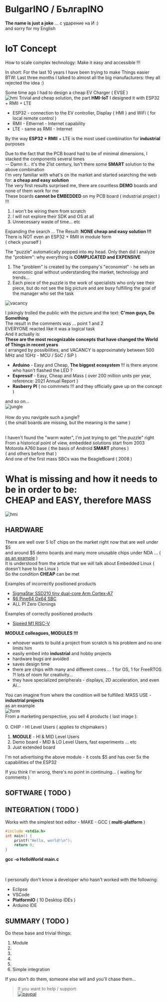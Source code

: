# BulgarINO / БългарINO 
**The name is just a joke** ... с ударение на И :)<br> 
and sorry for my English

# IoT Concept
How to scale complex technology: Make it easy and accessible !!!

In short: For the last 10 years I have been trying to make Things easier<br>
BTW: Last three months I talked to almost all the big manufacturers: they all rejected the idea :)

Some time ago I had to design a cheap EV Charger ( EVSE )<br>
![hmi](https://raw.githubusercontent.com/Wiz-IO/BulgarINO/main/images/hmi-iot.jpg) 
Trivial and cheap solution, the part **HMI-IoT** I designed it with ESP32 + RMII + LTE

* ESP32 - connection to the EV controller, Display ( HMI ) and WiFi ( for local remote control )
* RMII - Ethernet - Internet capability
* LTE - same as RMII - Internet
  
By the way **ESP32 + RMII** + LTE is the most used combination for **industrial** purposes<br>

Due to the fact that the PCB board had to be of minimal dimensions, I stacked the components several times<br>
-- Damn it... it's the 21st century, Isn't there some **SMART** solution to the above combination<br>
I'm very familiar with what's on the market and started searching the web for: **a cheap and easy solution** <br>
The very first results surprised me, there are countless **DEMO** boards and none of them work for me<br>
These boards **cannot be EMBEDDED** on my PCB board ( industrial project ) !!! <br>

1. I won't be wiring them from scratch
2. I will not explore their SDK and OS at all
3. Unnecessary waste of time... etc

Expanding the search ... The Result: **NONE cheap and easy solution !!!** <br>
There is NOT even an ESP32 + RMII in module form<br>
( check yourself )<br>

The "puzzle" automatically popped into my head. Only then did I analyze the "problem": why everything is **COMPLICATED and EXPENSIVE**
1. The "problem" is created by the company's "economist" - he sets an economic goal without understanding the market, technology and trends...
2. Each piece of the puzzle is the work of specialists who only see their piece, but do not see the big picture and are busy fulfilling the goal of the manager who set the task

![vacancy](https://raw.githubusercontent.com/Wiz-IO/BulgarINO/main/images/vacancy.jpg) 

I jokingly trolled the public with the picture and the text: **C'mon guys, Do Something**<br>
The result in the comments was ... point 1 and 2<br>
EVERYONE reacted like it was a logical task<br>
And it actually is:<br> **These are the most recognizable concepts that have changed the World of Things in recent years**<br>
( arranged by possibilities, and VACANCY is approximately between 500 MHz and 1GHz - MCU / SoC / SiP )<br>
  - **Arduino** - Easy and Cheap, **The biggest ecosystem** !!! is there anyone who hasn't flashed the LED ?
  - **Espressif** - Easy, Cheap and Mass ( over 200 million units per year, reference: 2021 Annual Report )
  - **Rasberry PI** ( no commnets !!! and they officially gave up on the concept )

and so on...<br>
![jungle](https://raw.githubusercontent.com/Wiz-IO/BulgarINO/main/images/jungle.jpg)
<br><br>How do you navigate such a jungle?<br>
( the small boards are missing, but the meaning is the same )<br><br>

I haven't found the "warm water", I'm just trying to get "the puzzle" right<br>
From a historical point of view, embedded solutions start from 2003 Motorola A760 base ( the basis of Android **SMART** phones )<br>
( and others before that )<br>
And one of the first mass SBCs was the BeagleBoard ( 2008 )<br>

# What is missing and how it needs to be in order to be:<br> **CHEAP and EASY, therefore MASS**<br>

![hmi](https://raw.githubusercontent.com/Wiz-IO/BulgarINO/main/images/soft.jpg) 

## HARDWARE

There are well over 5 IoT chips on the market right now that are well under $5 <br>and around $5 demo boards
and many more unusable chips under NDA ... ( [as an example](https://jaycarlson.net/embedded-linux/) )<br>
It is understood from the article that we will talk about Embedded Linux ( doesn't have to be Linux )<br>
So the condition **CHEAP** can be met<br>

Examples of incorrectly positioned products
* [SigmaStar SSD210 tiny dual-core Arm Cortex-A7](https://www.cnx-software.com/2021/03/19/sigmastar-ssd210-tiny-dual-core-arm-cortex-a7-soc-64mb-ram-rgb-display/)
* [$6 Pine64 Ox64 SBC](https://www.cnx-software.com/2022/12/02/pine64-ox64-sbc-bl808-risc-v-multi-protocol-wisoc-64mb-ram/)
* ALL PI Zero Clonings

Examples of correctly positioned products
* [Sipeed M1 RISC-V](https://www.cnx-software.com/2018/10/22/sipeed-m1-risc-v-computer-vision-module/)

**MODULE colleagues, MODULES !!!**
* whoever wants to build a project from scratch is his problem and no one limits him
* easily embed into **industrial** and hobby projects
* hardware bugs are avoided
* saves design time
* there are chips with many and different cores ... 1 for OS, 1 for FreeRTOS ?! lots of room for creativity...
* they have specialized peripherals - displays, 2D acceleration, and even AI...

You can imagine from where the condition will be fulfilled: MASS USE - **industrial projects**<br>
as an example<br>
![form](https://raw.githubusercontent.com/Wiz-IO/BulgarINO/main/images/form-factor.jpg) <br>
From a marketing perspective, you sell 4 products ( last image ):<br><br>
0. CHIP - HI Level Users ( applies to chipmakers )
1. **MODULE** - HI & MID Level Users
2. Demo board -  MID & LO Level Users, fast experiments ... etc
3. Just extended board

I'm not advertising the above module - it costs $5 and has over 5x the capabilities of the ESP32<br>

If you think I'm wrong, there's no point in continuing... ( waiting for comments )

## SOFTWARE ( TODO )

## INTEGRATION ( TODO )
Works with the simplest text editor - MAKE - GCC ( **multi-platform** )
```c
#include <stdio.h>
int main() {
    printf("Hello, world!\n");
    return 0;
}
```
**gcc -o HelloWorld main.c**

<br><br>
I personally don't know a developer who hasn't worked with the following:
* Eclipse
* VSCode
* **PlatformIO** ( 10 Desktop IDEs )
* Arduino IDE

## SUMMARY ( TODO )
Do these base and trivial things:
1. Module
2. 
3.
4.
5.
6. Simple integration

If you don't do them, someone else will and you'll chase them...

>If you want to help / support:   
[![paypal](https://www.paypalobjects.com/en_US/i/btn/btn_donate_SM.gif)](https://www.paypal.com/cgi-bin/webscr?cmd=_s-xclick&hosted_button_id=ESUP9LCZMZTD6)
